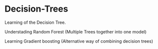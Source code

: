 # Decision-Trees

Learning of the Decision Tree.

Understading Random Forest (Multiple Trees together into one model)

Learning Gradient boosting (Alternative way of combining decision trees)
